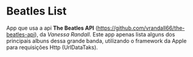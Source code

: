 #  Beatles List

App que usa a api **The Beatles API** (https://github.com/vrandall66/the-beatles-api), da *Vanessa Randall*. Este app apenas lista alguns dos principais albuns dessa grande banda, utilizando o framework da Apple para requisições Http (UrlDataTaks).


